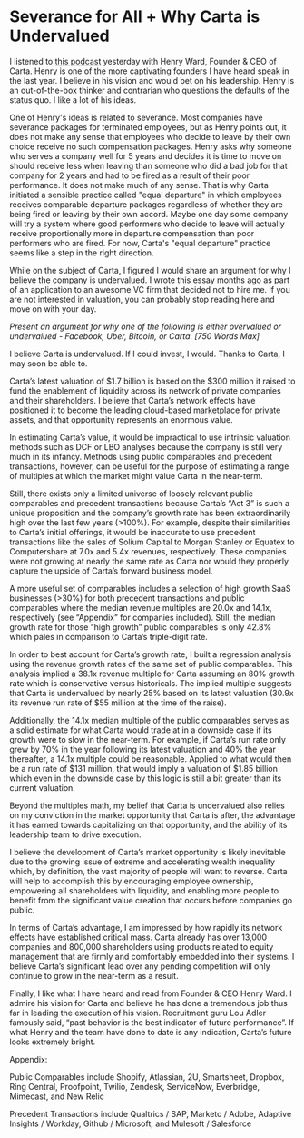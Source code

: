 # Severance for All + Why Carta is Undervalued

I listened to [this podcast](http://www.tbtpodcast.com/henry-ward) yesterday with Henry Ward, Founder & CEO of Carta. Henry is one of the more captivating founders I have heard speak in the last year. I believe in his vision and would bet on his leadership. Henry is an out-of-the-box thinker and contrarian who questions the defaults of the status quo. I like a lot of his ideas.

One of Henry's ideas is related to severance. Most companies have severance packages for terminated employees, but as Henry points out, it does not make any sense that employees who decide to leave by their own choice receive no such compensation packages. Henry asks why someone who serves a company well for 5 years and decides it is time to move on should receive less when leaving than someone who did a bad job for that company for 2 years and had to be fired as a result of their poor performance. It does not make much of any sense. That is why Carta initiated a sensible practice called "equal departure" in which employees receives comparable departure packages regardless of whether they are being fired or leaving by their own accord. Maybe one day some company will try a system where good performers who decide to leave will actually receive proportionally more in departure compensation than poor performers who are fired. For now, Carta's "equal departure" practice seems like a step in the right direction.

While on the subject of Carta, I figured I would share an argument for why I believe the company is undervalued. I wrote this essay months ago as part of an application to an awesome VC firm that decided not to hire me. If you are not interested in valuation, you can probably stop reading here and move on with your day.

_Present an argument for why one of the following is either overvalued or undervalued - Facebook, Uber, Bitcoin, or Carta. [750 Words Max]_

I believe Carta is undervalued. If I could invest, I would. Thanks to Carta, I may soon be able to.

Carta’s latest valuation of $1.7 billion is based on the $300 million it raised to fund the enablement of liquidity across its network of private companies and their shareholders. I believe that Carta’s network effects have positioned it to become the leading cloud-based marketplace for private assets, and that opportunity represents an enormous value.

In estimating Carta’s value, it would be impractical to use intrinsic valuation methods such as DCF or LBO analyses because the company is still very much in its infancy. Methods using public comparables and precedent transactions, however, can be useful for the purpose of estimating a range of multiples at which the market might value Carta in the near-term.

Still, there exists only a limited universe of loosely relevant public comparables and precedent transactions because Carta’s “Act 3” is such a unique proposition and the company’s growth rate has been extraordinarily high over the last few years (>100%). For example, despite their similarities to Carta’s initial offerings, it would be inaccurate to use precedent transactions like the sales of Solium Capital to Morgan Stanley or Equatex to Computershare at 7.0x and 5.4x revenues, respectively. These companies were not growing at nearly the same rate as Carta nor would they properly capture the upside of Carta’s forward business model.

A more useful set of comparables includes a selection of high growth SaaS businesses (>30%) for both precedent transactions and public comparables where the median revenue multiples are 20.0x and 14.1x, respectively (see “Appendix” for companies included). Still, the median growth rate for those “high growth” public comparables is only 42.8% which pales in comparison to Carta’s triple-digit rate.

In order to best account for Carta’s growth rate, I built a regression analysis using the revenue growth rates of the same set of public comparables. This analysis implied a 38.1x revenue multiple for Carta assuming an 80% growth rate which is conservative versus historicals. The implied multiple suggests that Carta is undervalued by nearly 25% based on its latest valuation (30.9x its revenue run rate of $55 million at the time of the raise).

Additionally, the 14.1x median multiple of the public comparables serves as a solid estimate for what Carta would trade at in a downside case if its growth were to slow in the near-term. For example, if Carta’s run rate only grew by 70% in the year following its latest valuation and 40% the year thereafter, a 14.1x multiple could be reasonable. Applied to what would then be a run rate of $131 million, that would imply a valuation of $1.85 billion which even in the downside case by this logic is still a bit greater than its current valuation.

Beyond the multiples math, my belief that Carta is undervalued also relies on my conviction in the market opportunity that Carta is after, the advantage it has earned towards capitalizing on that opportunity, and the ability of its leadership team to drive execution.

I believe the development of Carta’s market opportunity is likely inevitable due to the growing issue of extreme and accelerating wealth inequality which, by definition, the vast majority of people will want to reverse. Carta will help to accomplish this by encouraging employee ownership, empowering all shareholders with liquidity, and enabling more people to benefit from the significant value creation that occurs before companies go public. 

In terms of Carta’s advantage, I am impressed by how rapidly its network effects have established critical mass. Carta already has over 13,000 companies and 800,000 shareholders using products related to equity management that are firmly and comfortably embedded into their systems. I believe Carta’s significant lead over any pending competition will only continue to grow in the near-term as a result.

Finally, I like what I have heard and read from Founder & CEO Henry Ward. I admire his vision for Carta and believe he has done a tremendous job thus far in leading the execution of his vision. Recruitment guru Lou Adler famously said, “past behavior is the best indicator of future performance”. If what Henry and the team have done to date is any indication, Carta’s future looks extremely bright.

Appendix:

Public Comparables include Shopify, Atlassian, 2U, Smartsheet, Dropbox, Ring Central, Proofpoint, Twilio, Zendesk, ServiceNow, Everbridge, Mimecast, and New Relic

Precedent Transactions include Qualtrics / SAP, Marketo / Adobe, Adaptive Insights / Workday, Github / Microsoft, and Mulesoft / Salesforce
